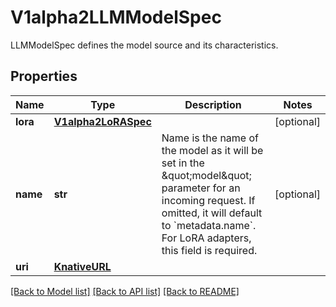 # V1alpha2LLMModelSpec

LLMModelSpec defines the model source and its characteristics.
## Properties
Name | Type | Description | Notes
------------ | ------------- | ------------- | -------------
**lora** | [**V1alpha2LoRASpec**](V1alpha2LoRASpec.md) |  | [optional] 
**name** | **str** | Name is the name of the model as it will be set in the \&quot;model\&quot; parameter for an incoming request. If omitted, it will default to &#x60;metadata.name&#x60;. For LoRA adapters, this field is required. | [optional] 
**uri** | [**KnativeURL**](KnativeURL.md) |  | 

[[Back to Model list]](../README.md#documentation-for-models) [[Back to API list]](../README.md#documentation-for-api-endpoints) [[Back to README]](../README.md)


